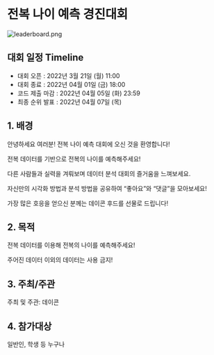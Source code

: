 # 전복 나이 예측 경진대회

![leaderboard.png](%E1%84%8C%E1%85%A5%E1%86%AB%E1%84%87%E1%85%A9%E1%86%A8%20%E1%84%82%E1%85%A1%E1%84%8B%20db95c/leaderboard.png)

## 대회 일정 Timeline

- 대회 오픈 : 2022년 3월 21일 (월) 11:00
- 대회 종료 : 2022년 04월 01일 (금) 18:00
- 코드 제출 마감 : 2022년 04월 05일 (화) 23:59
- 최종 순위 발표 : 2022년 04월 07일 (목)

## 1. 배경

안녕하세요 여러분! 전복 나이 예측 대회에 오신 것을 환영합니다!

전복 데이터를 기반으로 전복의 나이를 예측해주세요!

다른 사람들과 실력을 겨뤄보며 데이터 분석 대회의 즐거움을 느껴보세요.

자신만의 시각화 방법과 분석 방법을 공유하여 “좋아요”와 “댓글”을 모아보세요!

가장 많은 호응을 얻으신 분께는 데이콘 후드를 선물로 드립니다!

## 2. 목적

전복 데이터를 이용해 전복의 나이를 예측해주세요!

주어진 데이터 이외의 데이터는 사용 금지!

## 3. 주최/주관

주최 및 주관: 데이콘

## 4. 참가대상

일반인, 학생 등 누구나